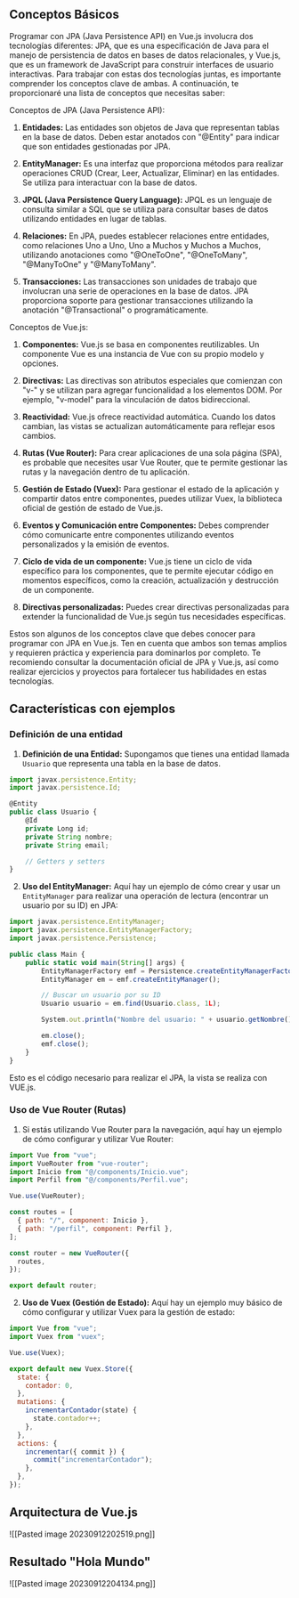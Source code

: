 
## Conceptos Básicos

Programar con JPA (Java Persistence API) en Vue.js involucra dos tecnologías diferentes: JPA, que es una especificación de Java para el manejo de persistencia de datos en bases de datos relacionales, y Vue.js, que es un framework de JavaScript para construir interfaces de usuario interactivas. Para trabajar con estas dos tecnologías juntas, es importante comprender los conceptos clave de ambas. A continuación, te proporcionaré una lista de conceptos que necesitas saber:

Conceptos de JPA (Java Persistence API):

1. **Entidades:** Las entidades son objetos de Java que representan tablas en la base de datos. Deben estar anotados con "@Entity" para indicar que son entidades gestionadas por JPA.
    
2. **EntityManager:** Es una interfaz que proporciona métodos para realizar operaciones CRUD (Crear, Leer, Actualizar, Eliminar) en las entidades. Se utiliza para interactuar con la base de datos.
    
3. **JPQL (Java Persistence Query Language):** JPQL es un lenguaje de consulta similar a SQL que se utiliza para consultar bases de datos utilizando entidades en lugar de tablas.
    
4. **Relaciones:** En JPA, puedes establecer relaciones entre entidades, como relaciones Uno a Uno, Uno a Muchos y Muchos a Muchos, utilizando anotaciones como "@OneToOne", "@OneToMany", "@ManyToOne" y "@ManyToMany".
    
5. **Transacciones:** Las transacciones son unidades de trabajo que involucran una serie de operaciones en la base de datos. JPA proporciona soporte para gestionar transacciones utilizando la anotación "@Transactional" o programáticamente.
    

Conceptos de Vue.js:

1. **Componentes:** Vue.js se basa en componentes reutilizables. Un componente Vue es una instancia de Vue con su propio modelo y opciones.
    
2. **Directivas:** Las directivas son atributos especiales que comienzan con "v-" y se utilizan para agregar funcionalidad a los elementos DOM. Por ejemplo, "v-model" para la vinculación de datos bidireccional.
    
3. **Reactividad:** Vue.js ofrece reactividad automática. Cuando los datos cambian, las vistas se actualizan automáticamente para reflejar esos cambios.
    
4. **Rutas (Vue Router):** Para crear aplicaciones de una sola página (SPA), es probable que necesites usar Vue Router, que te permite gestionar las rutas y la navegación dentro de tu aplicación.
    
5. **Gestión de Estado (Vuex):** Para gestionar el estado de la aplicación y compartir datos entre componentes, puedes utilizar Vuex, la biblioteca oficial de gestión de estado de Vue.js.
    
6. **Eventos y Comunicación entre Componentes:** Debes comprender cómo comunicarte entre componentes utilizando eventos personalizados y la emisión de eventos.
    
7. **Ciclo de vida de un componente:** Vue.js tiene un ciclo de vida específico para los componentes, que te permite ejecutar código en momentos específicos, como la creación, actualización y destrucción de un componente.
    
8. **Directivas personalizadas:** Puedes crear directivas personalizadas para extender la funcionalidad de Vue.js según tus necesidades específicas.
    

Estos son algunos de los conceptos clave que debes conocer para programar con JPA en Vue.js. Ten en cuenta que ambos son temas amplios y requieren práctica y experiencia para dominarlos por completo. Te recomiendo consultar la documentación oficial de JPA y Vue.js, así como realizar ejercicios y proyectos para fortalecer tus habilidades en estas tecnologías.

## Características con ejemplos

### Definición de una entidad

1. **Definición de una Entidad:** Supongamos que tienes una entidad llamada `Usuario` que representa una tabla en la base de datos.
````JavaScript
import javax.persistence.Entity;
import javax.persistence.Id;

@Entity
public class Usuario {
    @Id
    private Long id;
    private String nombre;
    private String email;

    // Getters y setters
}

````

2. **Uso del EntityManager:** Aquí hay un ejemplo de cómo crear y usar un `EntityManager` para realizar una operación de lectura (encontrar un usuario por su ID) en JPA:

````JavaScript
import javax.persistence.EntityManager;
import javax.persistence.EntityManagerFactory;
import javax.persistence.Persistence;

public class Main {
    public static void main(String[] args) {
        EntityManagerFactory emf = Persistence.createEntityManagerFactory("miUnidadDePersistencia");
        EntityManager em = emf.createEntityManager();

        // Buscar un usuario por su ID
        Usuario usuario = em.find(Usuario.class, 1L);

        System.out.println("Nombre del usuario: " + usuario.getNombre());

        em.close();
        emf.close();
    }
}

````

Esto es el código necesario para realizar el JPA, la vista se realiza con VUE.js.

### Uso de Vue Router (Rutas)

1. Si estás utilizando Vue Router para la navegación, aquí hay un ejemplo de cómo configurar y utilizar Vue Router:

````JavaScript
import Vue from "vue";
import VueRouter from "vue-router";
import Inicio from "@/components/Inicio.vue";
import Perfil from "@/components/Perfil.vue";

Vue.use(VueRouter);

const routes = [
  { path: "/", component: Inicio },
  { path: "/perfil", component: Perfil },
];

const router = new VueRouter({
  routes,
});

export default router;

````

2. **Uso de Vuex (Gestión de Estado):** Aquí hay un ejemplo muy básico de cómo configurar y utilizar Vuex para la gestión de estado:

````JavaScript
import Vue from "vue";
import Vuex from "vuex";

Vue.use(Vuex);

export default new Vuex.Store({
  state: {
    contador: 0,
  },
  mutations: {
    incrementarContador(state) {
      state.contador++;
    },
  },
  actions: {
    incrementar({ commit }) {
      commit("incrementarContador");
    },
  },
});

````

## Arquitectura de Vue.js

![[Pasted image 20230912202519.png]]

## Resultado "Hola Mundo"
![[Pasted image 20230912204134.png]]
